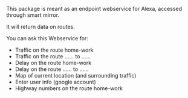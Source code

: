 This package is meant as an endpoint webservice for Alexa, accessed through smart mirror.

It will return data on routes.

You can ask this Webservice for:
- Traffic on the route home-work
- Traffic on the route ...... to ......
- Delay on the route home-work
- Delay on the route ...... to ......
- Map of current location (and surrounding traffic)
- Enter user info (google account)
- Highway numbers on the route home-work

